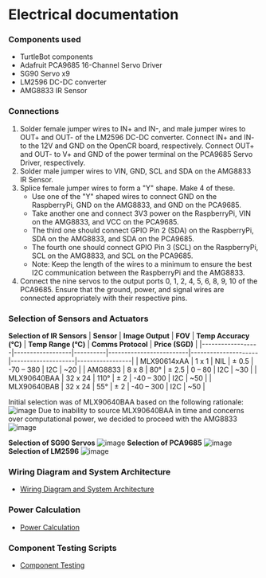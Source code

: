 # Electrical documentation

### Components used
- TurtleBot components
- Adafruit PCA9685 16-Channel Servo Driver
- SG90 Servo x9
- LM2596 DC-DC converter
- AMG8833 IR Sensor

### Connections
1. Solder female jumper wires to IN+ and IN-, and male jumper wires to OUT+ and OUT- of the LM2596 DC-DC converter. Connect IN+ and IN- to the 12V and GND on the OpenCR board, respectively. Connect OUT+ and OUT- to V+ and GND of the power terminal on the PCA9685 Servo Driver, respectively.
2. Solder male jumper wires to VIN, GND, SCL and SDA on the AMG8833 IR Sensor.
3. Splice female jumper wires to form a "Y" shape. Make 4 of these.
    - Use one of the "Y" shaped wires to connect GND on the RaspberryPi, GND on the AMG8833, and GND on the PCA9685.
    - Take another one and connect 3V3 power on the RaspberryPi, VIN on the AMG8833, and VCC on the PCA9685.
    - The third one should connect GPIO Pin 2 (SDA) on the RaspberryPi, SDA on the AMG8833, and SDA on the PCA9685.
    - The fourth one should connect GPIO Pin 3 (SCL) on the RaspberryPi, SCL on the AMG8833, and SCL on the PCA9685.
    - Note: Keep the length of the wires to a minimum to ensure the best I2C communication between the RaspberryPi and the AMG8833.
4.  Connect the nine servos to the output ports 0, 1, 2, 4, 5, 6, 8, 9, 10 of the PCA9685. Ensure that the ground, power, and signal wires are connected appropriately with their respective pins.
### Selection of Sensors and Actuators
**Selection of IR Sensors**
| **Sensor**       | **Image Output** | **FOV**  | **Temp Accuracy (°C)** | **Temp Range (°C)** | **Comms Protocol** | **Price (SGD)** |
|------------------|------------------|----------|-------------------------|---------------------|--------------------|-----------------|
| MLX90614xAA      | 1 x 1            | NIL      | ± 0.5                   | -70 – 380           | I2C                | ~20             |
| AMG8833          | 8 x 8            | 80°      | ± 2.5                   | 0 – 80              | I2C                | ~30             |
| MLX90640BAA      | 32 x 24          | 110°     | ± 2                     | -40 – 300           | I2C                | ~50             |
| MLX90640BAB      | 32 x 24          | 55°      | ± 2                     | -40 – 300           | I2C                | ~50             |

Initial selection was of MLX90640BAA based on the following rationale:
![image](https://github.com/user-attachments/assets/514c6c86-3d02-4ab1-abd0-d084bef3e5c8)
Due to inability to source MLX90640BAA in time and concerns over computational power, we decided to proceed with the AMG8833
![image](https://github.com/user-attachments/assets/556db5fd-8682-49bd-b426-00eefeecb507)

**Selection of SG90 Servos**
![image](https://github.com/user-attachments/assets/96a5a5db-11c6-4998-a126-2da009de524d)
**Selection of PCA9685**
![image](https://github.com/user-attachments/assets/00264b60-6474-45e2-b155-642774d7f6c5)
**Selection of LM2596**
![image](https://github.com/user-attachments/assets/b3eeb559-1755-4259-bf56-b0483e11d7d1)


### Wiring Diagram and System Architecture
- [Wiring Diagram and System Architecture](https://github.com/antonTan96/r2auto_nav_CDE2310/blob/main/elec_doc/Electrical%20diagram%20and%20Electronics%20system%20architecture.pdf)
### Power Calculation
- [Power Calculation](https://github.com/antonTan96/r2auto_nav_CDE2310/blob/main/elec_doc/Power%20calculations.pdf)
### Component Testing Scripts
- [Component Testing](https://github.com/antonTan96/r2auto_nav_CDE2310/tree/main/elec_doc/testing_code)
